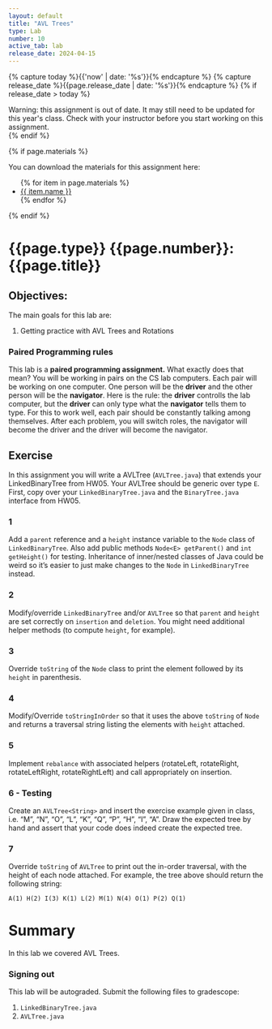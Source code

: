 ```yaml
---
layout: default
title: "AVL Trees"
type: Lab
number: 10
active_tab: lab
release_date: 2024-04-15
---
```


<!-- Check whether the assignment is ready to release -->
{% capture today %}{{'now' | date: '%s'}}{% endcapture %}
{% capture release_date %}{{page.release_date | date: '%s'}}{% endcapture %}
{% if release_date > today %} 
<div class="alert alert-danger">
Warning: this assignment is out of date.  It may still need to be updated for this year's class.  Check with your instructor before you start working on this assignment.
</div>
{% endif %}
<!-- End of check whether the assignment is up to date -->


<!-- Check whether the assignment is up to date -->
<!--{% capture this_year %}{{'now' | date: '%Y'}}{% endcapture %}
{% capture due_year %}{{page.due_date | date: '%Y'}}{% endcapture %}
{% if this_year != due_year %} 
<div class="alert alert-danger">
Warning: this assignment is out of date.  It may still need to be updated for this year's class.  Check with your instructor before you start working on this assignment.
</div>
{% endif %}-->
<!-- End of check whether the assignment is up to date -->



{% if page.materials %}
<div class="alert alert-info">
You can download the materials for this assignment here:
<ul>
{% for item in page.materials %}
<li><a href="{{item.url}}">{{ item.name }}</a></li>
{% endfor %}
</ul>

</div>
{% endif %}





{{page.type}} {{page.number}}: {{page.title}}
=============================================================
## Objectives:

The main goals for this lab are:
1. Getting practice with AVL Trees and Rotations


### Paired Programming rules
This lab is a **paired programming assignment.** What exactly does that mean? 
You will be working in pairs on the CS lab computers. Each pair will be working on one computer. One person will be the **driver** and the other person
 will be the **navigator**. Here is the rule: the **driver** controlls the lab computer, but the **driver** can only type what the **navigator** tells 
them to type. For this to work well, each pair should be constantly talking 
among themselves. After each problem, you will switch roles, the navigator will become the driver and the driver will become the navigator.


## Exercise
In this assignment you will write a AVLTree (`AVLTree.java`) that extends your LinkedBinaryTree from HW05.
Your AVLTree should be generic over type `E`. 
First, copy over your `LinkedBinaryTree.java` and the `BinaryTree.java` interface from HW05. 

### 1 
Add a `parent` reference and a `height` instance variable to the `Node` class of 
`LinkedBinaryTree`. Also add public methods `Node<E> getParent()` and `int getHeight()` for testing. 
Inheritance of inner/nested classes of Java could be weird so it’s easier to just make changes
to the `Node` in `LinkedBinaryTree` instead. 

### 2
Modify/override `LinkedBinaryTree` and/or `AVLTree` so that `parent` and `height`
are set correctly on `insertion` and `deletion`. 
You might need additional helper methods (to compute
`height`, for example).

### 3
Override `toString` of the `Node` class to print the element followed by its 
`height` in parenthesis.

### 4
Modify/Override `toStringInOrder` so that it uses the above `toString` of `Node`
and returns a traversal string listing the elements with `height` attached.

### 5
Implement `rebalance` with associated helpers (rotateLeft, rotateRight, rotateLeftRight,
rotateRightLeft) and call appropriately on insertion.

### 6 - Testing
Create an `AVLTree<String>` and insert the exercise example given in class, i.e. “M”, “N”,
“O”, “L”, “K”, “Q”, “P”, “H”, “I”, “A”. Draw the expected tree by hand and assert that your code does indeed create the expected tree. 

### 7 
Override `toString` of `AVLTree` to print out the in-order traversal, with the height of each
node attached. For example, the tree above should return the following string:

```
A(1) H(2) I(3) K(1) L(2) M(1) N(4) O(1) P(2) Q(1)
```
# Summary

In this lab we covered AVL Trees.

### Signing out
This lab will be autograded. Submit the following files to gradescope:
1. `LinkedBinaryTree.java`
2. `AVLTree.java`
